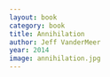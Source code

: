 ```yaml
---
layout: book
category: book
title: Annihilation
author: Jeff VanderMeer
year: 2014
image: annihilation.jpg
---
```

